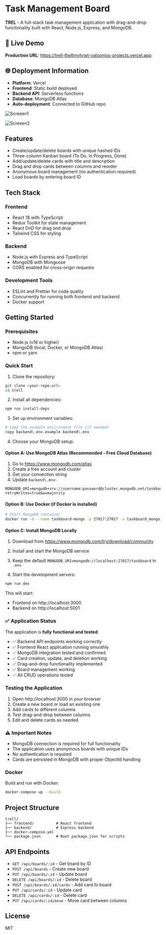 # Task Management Board

<b>TREL</b> - A full-stack task management application with drag-and-drop functionality built with React, Node.js, Express, and MongoDB.

## 🚀 Live Demo

**Production URL**: https://trell-6w8myhrwt-vatsonios-projects.vercel.app

## 🌐 Deployment Information

- **Platform**: Vercel
- **Frontend**: Static build deployed
- **Backend API**: Serverless functions
- **Database**: MongoDB Atlas
- **Auto-deployment**: Connected to GitHub repo

![Screeen1](https://media.discordapp.net/attachments/1151832689620557876/1382116322317701244/image.png?ex=6849fba1&is=6848aa21&hm=dd258577cb3438763abe7c675ff70a04ab17d7962048f318f2484f7272c532f6&=&format=webp&quality=lossless&width=2381&height=1232)

![Screeen2](https://media.discordapp.net/attachments/1151832689620557876/1382116334640566372/image.png?ex=6849fba4&is=6848aa24&hm=276515f4eaf8589c4d10b57006efb3472fb086385fb7d91feb102805afd808fc&=&format=webp&quality=lossless&width=2390&height=1232)

## Features

- Create/update/delete boards with unique hashed IDs
- Three-column Kanban board (To Do, In Progress, Done)
- Add/update/delete cards with title and description
- Drag and drop cards between columns and reorder
- Anonymous board management (no authentication required)
- Load boards by entering board ID

## Tech Stack

### Frontend
- React 18 with TypeScript
- Redux Toolkit for state management
- React DnD for drag and drop
- Tailwind CSS for styling

### Backend
- Node.js with Express and TypeScript
- MongoDB with Mongoose
- CORS enabled for cross-origin requests

### Development Tools
- ESLint and Prettier for code quality
- Concurrently for running both frontend and backend
- Docker support

## Getting Started

### Prerequisites
- Node.js (v16 or higher)
- MongoDB (local, Docker, or MongoDB Atlas)
- npm or yarn

### Quick Start

1. Clone the repository:
```bash
git clone <your-repo-url>
cd trell
```

2. Install all dependencies:
```bash
npm run install-deps
```

3. Set up environment variables:
```bash
# Copy the example environment file (if needed)
copy backend\.env.example backend\.env
```

4. Choose your MongoDB setup:

#### Option A: Use MongoDB Atlas (Recommended - Free Cloud Database)
1. Go to https://www.mongodb.com/atlas
2. Create a free account and cluster
3. Get your connection string
4. Update `backend\.env`:
```
MONGODB_URI=mongodb+srv://username:password@cluster.mongodb.net/taskboard?retryWrites=true&w=majority
```

#### Option B: Use Docker (if Docker is installed)
```bash
# Start MongoDB container
docker run -d --name taskboard-mongo -p 27017:27017 -v taskboard_mongo_data:/data/db mongo:7
```

#### Option C: Install MongoDB Locally
1. Download from https://www.mongodb.com/try/download/community
2. Install and start the MongoDB service
3. Keep the default `MONGODB_URI=mongodb://localhost:27017/taskboard` in `.env`

5. Start the development servers:
```bash
npm run dev
```

This will start:
- Frontend on http://localhost:3000
- Backend on http://localhost:5001

### ✅ Application Status
The application is **fully functional and tested**:
- ✅ Backend API endpoints working correctly
- ✅ Frontend React application running smoothly
- ✅ MongoDB integration tested and confirmed
- ✅ Card creation, update, and deletion working
- ✅ Drag-and-drop functionality implemented
- ✅ Board management working
- ✅ All CRUD operations tested

### Testing the Application
1. Open http://localhost:3000 in your browser
2. Create a new board or load an existing one
3. Add cards to different columns
4. Test drag-and-drop between columns
5. Edit and delete cards as needed

### ⚠️ Important Notes
- MongoDB connection is required for full functionality
- The application uses anonymous boards with unique IDs
- No authentication is required
- Cards are persisted in MongoDB with proper ObjectId handling

### Docker

Build and run with Docker:
```bash
docker-compose up --build
```

## Project Structure

```
trell/
├── frontend/          # React frontend
├── backend/           # Express backend
├── docker-compose.yml
└── package.json       # Root package.json for scripts
```

## API Endpoints

- `GET /api/boards/:id` - Get board by ID
- `POST /api/boards` - Create new board
- `PUT /api/boards/:id` - Update board
- `DELETE /api/boards/:id` - Delete board
- `POST /api/boards/:id/cards` - Add card to board
- `PUT /api/cards/:id` - Update card
- `DELETE /api/cards/:id` - Delete card
- `PUT /api/cards/:id/move` - Move card between columns

## License

MIT
